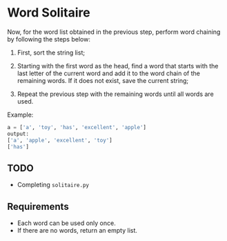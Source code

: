 # Word Solitaire

Now, for the word list obtained in the previous step, perform word chaining by following the steps below:

1. First, sort the string list;

2. Starting with the first word as the head, find a word that starts with the last letter of the current word and add it to the word chain of the remaining words. If it does not exist, save the current string;

3. Repeat the previous step with the remaining words until all words are used.

Example:

```python
a = ['a', 'toy', 'has', 'excellent', 'apple']
output:
['a', 'apple', 'excellent', 'toy']
['has']
```

## TODO

- Completing `solitaire.py`

## Requirements

- Each word can be used only once.
- If there are no words, return an empty list.
